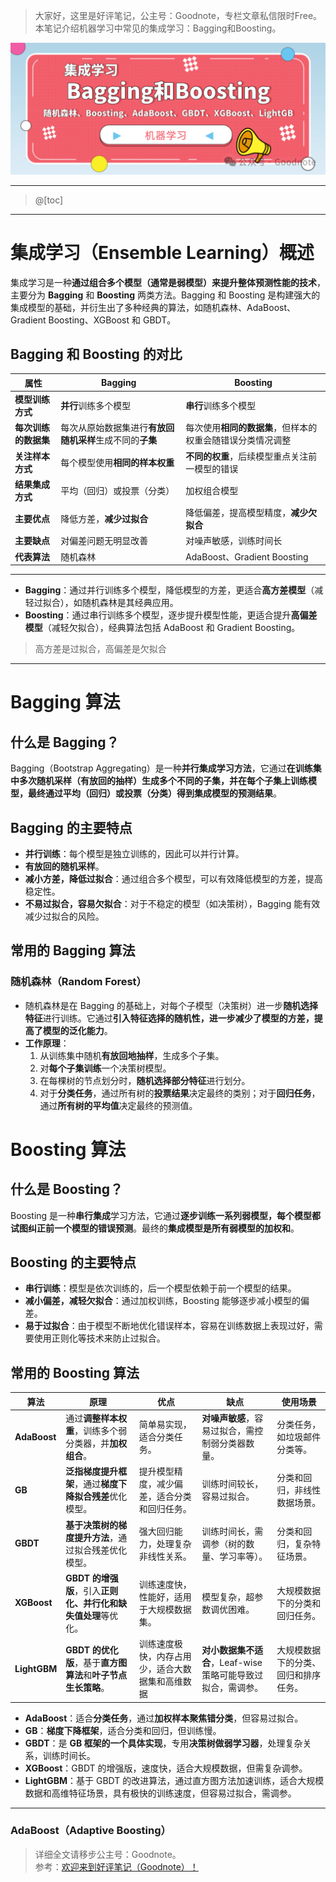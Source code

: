 ﻿> 大家好，这里是好评笔记，公主号：Goodnote，专栏文章私信限时Free。本笔记介绍机器学习中常见的集成学习：Bagging和Boosting。

![在这里插入图片描述](https://github.com/GoodnoteX/Ai_Interview/blob/main/机器学习笔记/image/8.png)


---

>@[toc]
---
# 集成学习（Ensemble Learning）概述
集成学习是一种**通过组合多个模型（通常是弱模型）来提升整体预测性能的技术**，主要分为 **Bagging** 和 **Boosting** 两类方法。Bagging 和 Boosting 是构建强大的集成模型的基础，并衍生出了多种经典的算法，如随机森林、AdaBoost、Gradient Boosting、XGBoost 和 GBDT。
## Bagging 和 Boosting 的对比

| **属性**           | **Bagging**                      | **Boosting**                   |
|--------------------|----------------------------------|--------------------------------|
| **模型训练方式**   | **并行**训练多个模型                 | **串行**训练多个模型               |
| **每次训练的数据集** | 每次从原始数据集进行**有放回随机采样**生成不同的**子集** | 每次使用**相同的数据集**，但样本的权重会随错误分类情况调整 |
| **关注样本方式**   | 每个模型使用**相同的样本权重**        | **不同的权重**，后续模型重点关注前一模型的错误 |
| **结果集成方式**   | 平均（回归）或投票（分类）        | 加权组合模型                   |
| **主要优点**       | 降低方差，**减少过拟合**             | 降低偏差，提高模型精度，**减少欠拟合**         |
| **主要缺点**       | 对偏差问题无明显改善             | 对噪声敏感，训练时间长         |
| **代表算法**       | 随机森林                         | AdaBoost、Gradient Boosting    |

---

- **Bagging**：通过并行训练多个模型，降低模型的方差，更适合**高方差模型**（减轻过拟合），如随机森林是其经典应用。
- **Boosting**：通过串行训练多个模型，逐步提升模型性能，更适合提升**高偏差模型**（减轻欠拟合），经典算法包括 AdaBoost 和 Gradient Boosting。

> 高方差是过拟合，高偏差是欠拟合

---
# Bagging 算法
## 什么是 Bagging？
Bagging（Bootstrap Aggregating）是一种**并行集成学习方法**，它通过**在训练集中多次随机采样（有放回的抽样）生成多个不同的子集，并在每个子集上训练模型，最终通过平均（回归）或投票（分类）得到集成模型的预测结果**。
## Bagging 的主要特点
- **并行训练**：每个模型是独立训练的，因此可以并行计算。
- **有放回的随机采样**。
- **减小方差，降低过拟合**：通过组合多个模型，可以有效降低模型的方差，提高稳定性。
- **不易过拟合，容易欠拟合**：对于不稳定的模型（如决策树），Bagging 能有效减少过拟合的风险。
## 常用的 Bagging 算法
### 随机森林（Random Forest）
  - 随机森林是在 Bagging 的基础上，对每个子模型（决策树）进一步**随机选择特征**进行训练。它通过**引入特征选择的随机性，进一步减少了模型的方差，提高了模型的泛化能力**。
  - **工作原理**：
    1. 从训练集中随机**有放回地抽样**，生成多个子集。
    2. 对**每个子集训练**一个决策树模型。
    3. 在每棵树的节点划分时，**随机选择部分特征**进行划分。
    4. 对于**分类任务**，通过所有树的**投票结果**决定最终的类别；对于**回归任务**，通过**所有树的平均值**决定最终的预测值。

# Boosting 算法
## 什么是 Boosting？
Boosting 是一种**串行集成**学习方法，它通过**逐步训练一系列弱模型，每个模型都试图纠正前一个模型的错误预测**。最终的**集成模型是所有弱模型的加权和**。
## Boosting 的主要特点
- **串行训练**：模型是依次训练的，后一个模型依赖于前一个模型的结果。
- **减小偏差，减轻欠拟合**：通过加权训练，Boosting 能够逐步减小模型的偏差。
- **易于过拟合**：由于模型不断地优化错误样本，容易在训练数据上表现过好，需要使用正则化等技术来防止过拟合。
## 常用的 Boosting 算法

| **算法**    | **原理**                                            | **优点**                                    | **缺点**                                      | **使用场景**                   |
|-------------|-----------------------------------------------------|---------------------------------------------|-----------------------------------------------|--------------------------------|
| **AdaBoost** | 通过**调整样本权重**，训练多个弱分类器，并**加权组合**。 | 简单易实现，适合分类任务。                  | **对噪声敏感**，容易过拟合，需控制弱分类器数量。 | 分类任务，如垃圾邮件分类等。   |
| **GB**      | **泛指梯度提升框架**，通过**梯度下降拟合残差**优化模型。   | 提升模型精度，减少偏差，适合分类和回归任务。 | 训练时间较长，容易过拟合。                    | 分类和回归，非线性数据场景。   |
| **GBDT**    | **基于决策树的梯度提升方法**，通过拟合残差优化模型。     | 强大回归能力，处理复杂非线性关系。          | 训练时间长，需调参（树的数量、学习率等）。    | 分类和回归，复杂特征场景。     |
| **XGBoost** | **GBDT 的增强版**，引入**正则化、并行化和缺失值处理**等优化。 | 训练速度快，性能好，适用于大规模数据集。     | 模型复杂，超参数调优困难。                    | 大规模数据下的分类和回归任务。 |
| **LightGBM**| **GBDT 的优化版**，基于**直方图算法**和**叶子节点生长策略**。  | 训练速度极快，内存占用少，适合大数据集和高维数据 | **对小数据集不适合**，Leaf-wise 策略可能导致过拟合，需调参。        | 大规模数据下的分类、回归和排序任务。|

- **AdaBoost**：适合**分类任务**，通过**加权样本聚焦错分类**，但容易过拟合。
- **GB**：**梯度下降框架**，适合分类和回归，但训练慢。
- **GBDT**：是 **GB 框架的一个具体实现**，专用**决策树做弱学习器**，处理复杂关系，训练时间长。
- **XGBoost**：GBDT 的增强版，速度快，适合大规模数据，但需复杂调参。
- **LightGBM**：基于 GBDT 的改进算法，通过直方图方法加速训练，适合大规模数据和高维特征场景，具有极快的训练速度，但容易过拟合，需调参。
---
### AdaBoost（Adaptive Boosting）






> 详细全文请移步公主号：Goodnote。  
参考：[欢迎来到好评笔记（Goodnote）！](https://mp.weixin.qq.com/s/lCcceUHTrM7wOjnxkfrFsQ)
